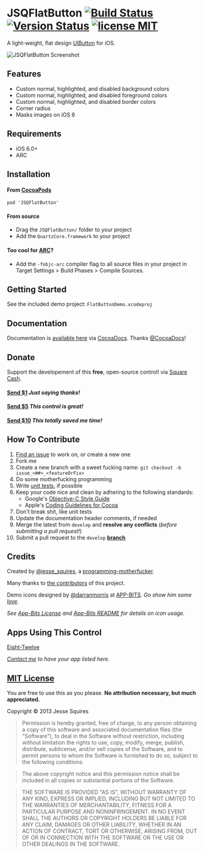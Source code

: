 # JSQFlatButton [![Build Status](https://secure.travis-ci.org/jessesquires/JSQFlatButton.png)](http://travis-ci.org/jessesquires/JSQFlatButton) [![Version Status](https://cocoapod-badges.herokuapp.com/v/JSQFlatButton/badge.png)][docsLink] [![license MIT](http://b.repl.ca/v1/license-MIT-blue.png)][mitLink]

A light-weight, flat design [UIButton](https://developer.apple.com/library/ios/documentation/uikit/reference/UIButton_Class/UIButton/UIButton.html) for iOS.


![JSQFlatButton Screenshot][imgLink]

## Features

* Custom normal, highlighted, and disabled background colors
* Custom normal, highlighted, and disabled foreground colors
* Custom normal, highlighted, and disabled border colors
* Corner radius
* Masks images on iOS 6

## Requirements

* iOS 6.0+ 
* ARC

## Installation

#### From [CocoaPods](http://www.cocoapods.org)

`pod 'JSQFlatButton'`

#### From source

* Drag the `JSQFlatButton/` folder to your project
* Add the `QuartzCore.framework` to your project

#### Too cool for [ARC](https://developer.apple.com/library/mac/releasenotes/ObjectiveC/RN-TransitioningToARC/Introduction/Introduction.html)?

* Add the `-fobjc-arc` compiler flag to all source files in your project in Target Settings > Build Phases > Compile Sources.

## Getting Started

See the included demo project: `FlatButtonDemo.xcodeproj`

## Documentation

Documentation is [available here][docsLink] via [CocoaDocs](http://cocoadocs.org). Thanks [@CocoaDocs](https://twitter.com/CocoaDocs)!

## Donate

Support the developement of this **free**, open-source control! via [Square Cash](https://square.com/cash).

<h4><a href="mailto:jesse.squires.developer@gmail.com?cc=cash@square.com&subject=$1&body=Thanks for developing JSQFlatButton!">Send $1</a> <em>Just saying thanks!</em></h4>
<h4><a href="mailto:jesse.squires.developer@gmail.com?cc=cash@square.com&subject=$5&body=Thanks for developing JSQFlatButton!">Send $5</a> <em>This control is great!</em></h4>
<h4><a href="mailto:jesse.squires.developer@gmail.com?cc=cash@square.com&subject=$10&body=Thanks for developing JSQFlatButton!">Send $10</a> <em>This totally saved me time!</em></h4>

## How To Contribute

1. [Find an issue](https://github.com/jessesquires/JSQFlatButton/issues?sort=created&state=open) to work on, or create a new one
2. Fork me
3. Create a new branch with a sweet fucking name: `git checkout -b issue_<##>_<featureOrFix>`
4. Do some motherfucking programming
5. Write [unit tests](http://nshipster.com/unit-testing), if possible
6. Keep your code nice and clean by adhering to the following standards: 
    * Google's [Objective-C Style Guide](http://google-styleguide.googlecode.com/svn/trunk/objcguide.xml)
    * Apple's [Coding Guidelines for Cocoa](https://developer.apple.com/library/mac/documentation/Cocoa/Conceptual/CodingGuidelines/CodingGuidelines.html)
7. Don't break shit, like unit tests
8. Update the documentation header comments, if needed
9. Merge the latest from `develop` and **resolve any conflicts** (*before submitting a pull request!*)
10. Submit a pull request to the `develop` **[branch](https://github.com/jessesquires/JSQFlatButton/tree/develop)**

## Credits

Created by [@jesse_squires](https://twitter.com/jesse_squires), a [programming-motherfucker](http://programming-motherfucker.com).

Many thanks to [the contributors](https://github.com/jessesquires/JSQFlatButton/graphs/contributors) of this project.

Demo icons designed by [@darranmorris](https://twitter.com/darranmorris) at [APP-BITS](http://app-bits.com). *Go show him some [love](http://store.app-bits.com).*

*See [App-Bits License](https://raw.github.com/jessesquires/JSQFlatButton/master/appbits_license.txt) and [App-Bits README](https://raw.github.com/jessesquires/JSQFlatButton/master/appbits_readme.pdf) for details on icon usage.*

## Apps Using This Control

[Eight-Twelve](https://itunes.apple.com/us/app/eight-twelve/id648715570?mt=8)

*[Contact me](mailto:jesse.squires.developer@gmail.com) to have your app listed here.*

## [MIT License][mitLink]

You are free to use this as you please. **No attribution necessary, but much appreciated.**

Copyright &copy; 2013 Jesse Squires

>Permission is hereby granted, free of charge, to any person obtaining a copy of this software and associated documentation files (the "Software"), to deal in the Software without restriction, including without limitation the rights to use, copy, modify, merge, publish, distribute, sublicense, and/or sell copies of the Software, and to permit persons to whom the Software is furnished to do so, subject to the following conditions:

>The above copyright notice and this permission notice shall be included in all copies or substantial portions of the Software.

>THE SOFTWARE IS PROVIDED "AS IS", WITHOUT WARRANTY OF ANY KIND, EXPRESS OR IMPLIED, INCLUDING BUT NOT LIMITED TO THE WARRANTIES OF MERCHANTABILITY, FITNESS FOR A PARTICULAR PURPOSE AND NONINFRINGEMENT. IN NO EVENT SHALL THE AUTHORS OR COPYRIGHT HOLDERS BE LIABLE FOR ANY CLAIM, DAMAGES OR OTHER LIABILITY, WHETHER IN AN ACTION OF CONTRACT, TORT OR OTHERWISE, ARISING FROM, OUT OF OR IN CONNECTION WITH THE SOFTWARE OR THE USE OR OTHER DEALINGS IN THE SOFTWARE.

[docsLink]:http://cocoadocs.org/docsets/JSQFlatButton/2.0.0
[mitLink]:http://opensource.org/licenses/MIT
[imgLink]:https://raw.github.com/jessesquires/JSQFlatButton/master/Screenshots/screenshot.png
